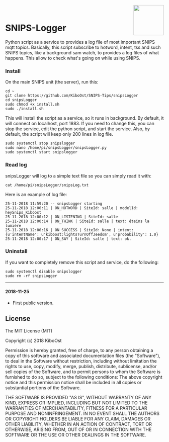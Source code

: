 <img align="right" src="https://avatars0.githubusercontent.com/u/2564618?s=200&amp;v=4" width=96></br>
# SNIPS-Logger

Python script as a service to provides a log file of most important SNIPS mqtt topics.
Basically, this script subscribe to hotword, intent, tss and such SNIPS topics, like a background sam watch, to provides a log files of what happens.
This allow to check what's going on while using SNIPS.

### Install

On the main SNIPS unit (the server), run this:

```
cd ~
git clone https://github.com/KiboOst/SNIPS-Tips/snipsLogger
cd snipsLogger
sudo chmod +x install.sh
sudo ./install.sh
```
This will install the script as a service, so it runs in background.
By default, it will connect on localhost, port 1883. If you need to change this, you can stop the service, edit the python script, and start the service.
Also, by default, the script will keep only 200 lines in log file.

```
sudo systemctl stop snipslogger
sudo nano /home/pi/snipsLogger/snipsLogger.py
sudo systemctl start snipslogger
```

### Read log
snipsLogger will log to a simple text file so you can simply read it with:
```
cat /home/pi/snipsLogger/snipsLog.txt
```

Here is an example of log file:

```
25-11-2018 11:59:20 -- snipsLogger starting
25-11-2018 12:00:11 | ON_HOTWORD | SiteId: salle | modelId: heySnips_Kiboost
25-11-2018 12:00:12 | ON_LISTENING | SiteId: salle
25-11-2018 12:00:14 | ON_THINK | SiteId: salle | text: éteins la lumière
25-11-2018 12:00:16 | ON_SUCCESS | SiteId: None | intent: {u'intentName': u'kiboost:lightsTurnOffJeedom', u'probability': 1.0}
25-11-2018 12:00:17 | ON_SAY | SiteId: salle | text: ok.
```

### Uninstall
If you want to completely remove this script and service, do the following:

```
sudo systemctl disable snipslogger
sudo rm -rf snipsLogger
```

-----------------
#### 2018-11-25
- First public version.


## License

The MIT License (MIT)

Copyright (c) 2018 KiboOst

Permission is hereby granted, free of charge, to any person obtaining a copy of this software and associated documentation files (the "Software"), to deal in the Software without restriction, including without limitation the rights to use, copy, modify, merge, publish, distribute, sublicense, and/or sell copies of the Software, and to permit persons to whom the Software is
furnished to do so, subject to the following conditions:
The above copyright notice and this permission notice shall be included in all copies or substantial portions of the Software.

THE SOFTWARE IS PROVIDED "AS IS", WITHOUT WARRANTY OF ANY KIND, EXPRESS OR IMPLIED, INCLUDING BUT NOT LIMITED TO THE WARRANTIES OF MERCHANTABILITY, FITNESS FOR A PARTICULAR PURPOSE AND NONINFRINGEMENT. IN NO EVENT SHALL THE AUTHORS OR COPYRIGHT HOLDERS BE LIABLE FOR ANY CLAIM,  DAMAGES OR OTHER LIABILITY, WHETHER IN AN ACTION OF CONTRACT, TORT OR OTHERWISE, ARISING FROM,
OUT OF OR IN CONNECTION WITH THE SOFTWARE OR THE USE OR OTHER DEALINGS IN THE SOFTWARE.

